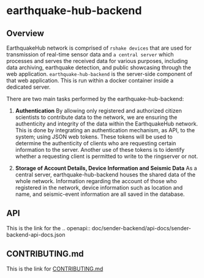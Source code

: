 earthquake-hub-backend
==========================

## Overview

EarthquakeHub network is comprised of `rshake devices` that are used for transmission of real-time sensor data and `a central server` which processes and serves the received data for various purposes, including data archiving, earthquake detection, and public showcasing through the web application. `earthquake-hub-backend` is the server-side component of that web application. This is run within a docker container inside a dedicated server.

There are two main tasks performed by the earthquake-hub-backend:

1. **Authentication**
  By allowing only registered and authorized citizen scientists to contribute data to the network, we are ensuring the authenticity and integrity of the data within the EarthquakeHub network. This is done by integrating an authentication mechanism, as API, to the system; using JSON web tokens. These tokens will be used to determine the authenticity of clients who are requesting certain information to the server. Another use of these tokens is to identify whether a requesting client is permitted to write to the ringserver or not.

2. **Storage of Account Details, Device Information and Seismic Data**
  As a central server, earthquake-hub-backend houses the shared data of the whole network. Information regarding the account of those who registered in the network, device information such as location and name, and seismic-event information are all saved in the database.

## API

This is the link for the
.. openapi:: doc/sender-backend/api-docs/sender-backend-api-docs.json

## CONTRIBUTING.md
This is the link for [CONTRIBUTING.md](https://github.com/UPRI-earthquake/earthquake-hub-backend/blob/main/CONTRIBUTING.md)
